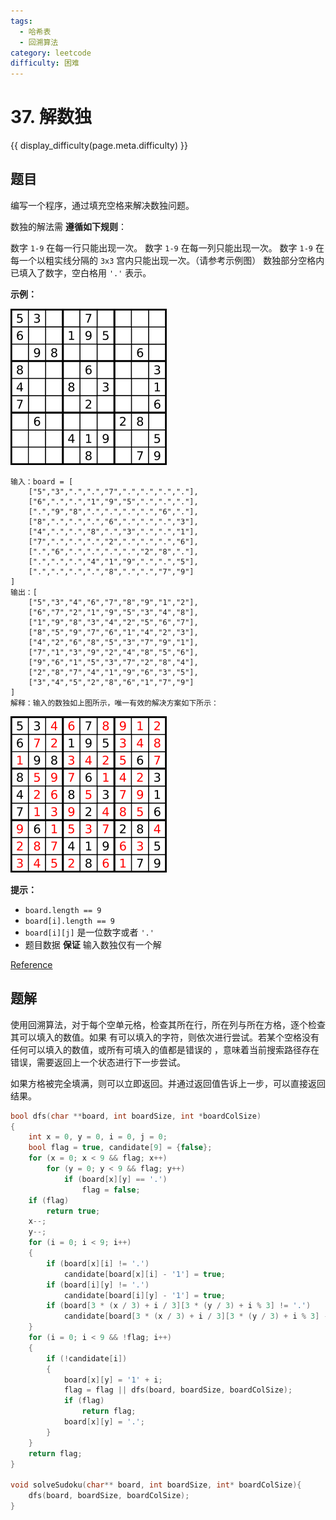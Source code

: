 ```yaml
---
tags:
  - 哈希表
  - 回溯算法
category: leetcode
difficulty: 困难
---
```


# 37. 解数独

{{ display_difficulty(page.meta.difficulty) }}

## 题目

编写一个程序，通过填充空格来解决数独问题。

数独的解法需 **遵循如下规则**：

数字 `1-9` 在每一行只能出现一次。
数字 `1-9` 在每一列只能出现一次。
数字 `1-9` 在每一个以粗实线分隔的 `3x3` 宫内只能出现一次。（请参考示例图）
数独部分空格内已填入了数字，空白格用 `'.'` 表示。

**示例：**

![Example1](img/37_example_1.png)

```
输入：board = [
    ["5","3",".",".","7",".",".",".","."],
    ["6",".",".","1","9","5",".",".","."],
    [".","9","8",".",".",".",".","6","."],
    ["8",".",".",".","6",".",".",".","3"],
    ["4",".",".","8",".","3",".",".","1"],
    ["7",".",".",".","2",".",".",".","6"],
    [".","6",".",".",".",".","2","8","."],
    [".",".",".","4","1","9",".",".","5"],
    [".",".",".",".","8",".",".","7","9"]
]
输出：[
    ["5","3","4","6","7","8","9","1","2"],
    ["6","7","2","1","9","5","3","4","8"],
    ["1","9","8","3","4","2","5","6","7"],
    ["8","5","9","7","6","1","4","2","3"],
    ["4","2","6","8","5","3","7","9","1"],
    ["7","1","3","9","2","4","8","5","6"],
    ["9","6","1","5","3","7","2","8","4"],
    ["2","8","7","4","1","9","6","3","5"],
    ["3","4","5","2","8","6","1","7","9"]
]
解释：输入的数独如上图所示，唯一有效的解决方案如下所示：
```

![Example1](img/37_example_2.png)

**提示：**

* `board.length == 9`
* `board[i].length == 9`
* `board[i][j]` 是一位数字或者 `'.'`
* 题目数据 **保证** 输入数独仅有一个解

[Reference](https://leetcode-cn.com/problems/sudoku-solver)

## 题解

使用回溯算法，对于每个空单元格，检查其所在行，所在列与所在方格，逐个检查其可以填入的数值。如果
有可以填入的字符，则依次进行尝试。若某个空格没有任何可以填入的数值，或所有可填入的值都是错误的
，意味着当前搜索路径存在错误，需要返回上一个状态进行下一步尝试。

如果方格被完全填满，则可以立即返回。并通过返回值告诉上一步，可以直接返回结果。

```c
bool dfs(char **board, int boardSize, int *boardColSize)
{
    int x = 0, y = 0, i = 0, j = 0;
    bool flag = true, candidate[9] = {false};
    for (x = 0; x < 9 && flag; x++)
        for (y = 0; y < 9 && flag; y++)
            if (board[x][y] == '.')
                flag = false;
    if (flag)
        return true;
    x--;
    y--;
    for (i = 0; i < 9; i++)
    {
        if (board[x][i] != '.')
            candidate[board[x][i] - '1'] = true;
        if (board[i][y] != '.')
            candidate[board[i][y] - '1'] = true;
        if (board[3 * (x / 3) + i / 3][3 * (y / 3) + i % 3] != '.')
            candidate[board[3 * (x / 3) + i / 3][3 * (y / 3) + i % 3] - '1'] = true;
    }
    for (i = 0; i < 9 && !flag; i++)
    {
        if (!candidate[i])
        {
            board[x][y] = '1' + i;
            flag = flag || dfs(board, boardSize, boardColSize);
            if (flag)
                return flag;
            board[x][y] = '.';
        }
    }
    return flag;
}

void solveSudoku(char** board, int boardSize, int* boardColSize){
    dfs(board, boardSize, boardColSize);
}
```
